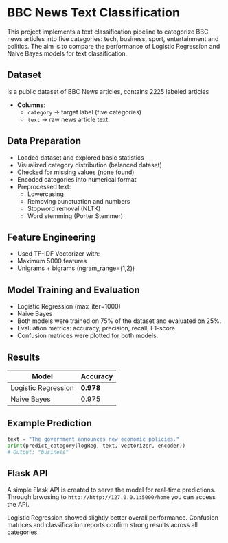 # BBC News Text Classification

This project implements a text classification pipeline to categorize BBC news articles into five categories:
tech, business, sport, entertainment and politics. The aim is to compare the performance of Logistic Regression and Naive Bayes models for text classification.

## Dataset
Is a public dataset of BBC News articles, contains 2225 labeled articles
- **Columns**:  
  - `category` → target label (five categories)  
  - `text` → raw news article text 

## Data Preparation
- Loaded dataset and explored basic statistics
- Visualized category distribution (balanced dataset)
- Checked for missing values (none found)
- Encoded categories into numerical format
- Preprocessed text:
    - Lowercasing
    - Removing punctuation and numbers
    - Stopword removal (NLTK)
    - Word stemming (Porter Stemmer)

## Feature Engineering
- Used TF-IDF Vectorizer with:
- Maximum 5000 features
- Unigrams + bigrams (ngram_range=(1,2))

## Model Training and Evaluation
- Logistic Regression (max_iter=1000)
- Naive Bayes
- Both models were trained on 75% of the dataset and evaluated on 25%.
- Evaluation metrics: accuracy, precision, recall, F1-score
- Confusion matrices were plotted for both models.

## Results
| Model                | Accuracy |  
|-----------------------|----------|  
| Logistic Regression   | **0.978** |  
| Naive Bayes           | 0.975    |

## Example Prediction
```python
text = "The government announces new economic policies."
print(predict_category(logReg, text, vectorizer, encoder))
# Output: "business"
```
## Flask API
A simple Flask API is created to serve the model for real-time predictions.
Through brwosing to `http://http://127.0.0.1:5000/home` you can access the API.

Logistic Regression showed slightly better overall performance.
Confusion matrices and classification reports confirm strong results across all categories.